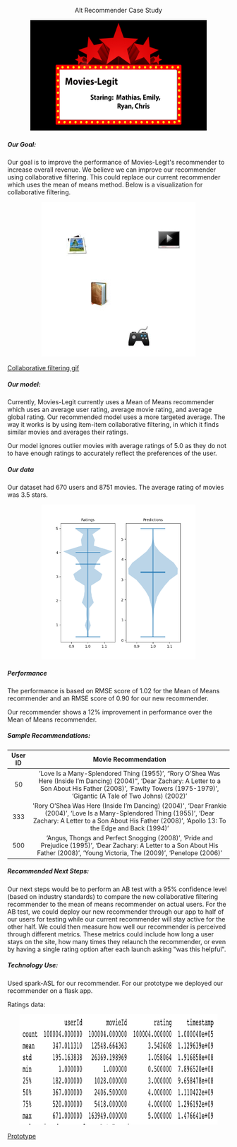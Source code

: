 <p align="center">
Alt Recommender Case Study
</p>

<p align="center">
  <img width="400" height="250" src="images/intro.jpg">
</p>

##### Our Goal:
Our goal is to improve the performance of Movies-Legit's recommender to increase overall revenue.
We believe we can improve our recommender using collaborative filtering. This could replace our current recommender which uses the mean of means method.
Below is a visualization for collaborative filtering.

<p align="center">
  <img width="350" height="350" src="images/Collaborative_filtering.gif">
</p>

[Collaborative filtering gif]( https://www.codementor.io/jadianes/building-a-recommender-with-apache-spark-python-example-app-part1-du1083qbw)

##### Our model:

Currently, Movies-Legit currently uses a Mean of Means recommender which uses an average user rating, average movie rating, and average global rating.
Our recommended model uses a more targeted average. The way it works is by using item-item collaborative filtering, in which it finds similar movies and averages their ratings.  

Our model ignores outlier movies with average ratings of 5.0 as they do not to have enough ratings to accurately reflect the preferences of the user.

##### Our data

Our dataset had 670 users and 8751 movies.
The average rating of movies was 3.5 stars.

<p align="center">
  <img width="350" height="350" src="images/violin_plot2.png">
</p>

##### Performance

The performance is based on RMSE score of 1.02 for the Mean of Means recommender and an RMSE score of 0.90 for our new recommender.

Our recommender shows a 12% improvement in performance over the Mean of Means recommender.

##### Sample Recommendations:

| User ID |                                                                                                      Movie Recommendation                                                                                                     |
|:-------:|:-----------------------------------------------------------------------------------------------------------------------------------------------------------------------------------------------------------------------------:|
|    50   | ’Love Is a Many-Splendored Thing (1955)’, “Rory O’Shea Was Here (Inside I’m Dancing) (2004)“, ‘Dear Zachary: A Letter to a Son About His Father (2008)’, ‘Fawlty Towers (1975-1979)’, ‘Gigantic (A Tale of Two Johns) (2002)’ |
|   333   |    'Rory O’Shea Was Here (Inside I’m Dancing) (2004)', ‘Dear Frankie (2004)’, ‘Love Is a Many-Splendored Thing (1955)’, ‘Dear Zachary: A Letter to a Son About His Father (2008)’, ‘Apollo 13: To the Edge and Back (1994)’   |
|   500   |                     ‘Angus, Thongs and Perfect Snogging (2008)’, ‘Pride and Prejudice (1995)’, ‘Dear Zachary: A Letter to a Son About His Father (2008)’, ‘Young Victoria, The (2009)’, ‘Penelope (2006)’                     |

##### Recommended Next Steps:
Our next steps would be to perform an AB test with a 95% confidence level (based on industry standards) to compare the new collaborative filtering recommender to the mean of means recommender on actual users. For the AB test, we could deploy our new recommender through our app to half of our users for testing while our current recommender will stay active for the other half. We could then measure how well our recommender is perceived through different metrics. These metrics could include how long a user stays on the site, how many times they relaunch the recommender, or even by having a single rating option after each launch asking "was this helpful".

##### Technology Use:
Used spark-ASL for our recommender. For our prototype we deployed our recommender on a flask app.

Ratings data:
<p align="center">
  <img width="450" height="250" src="images/Screen_Shot1.png">
</p>

[Prototype](ec2-18-237-252-110.us-west-2.compute.amazonaws.com:8080)
